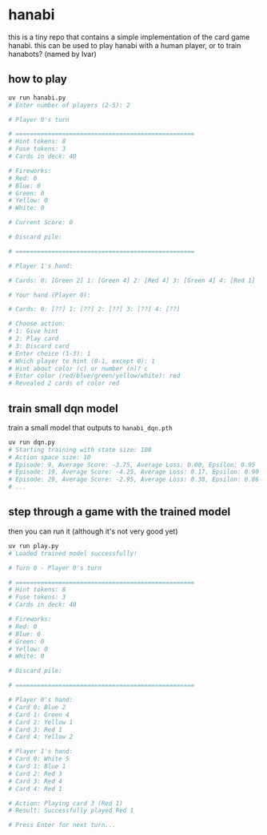 # hanabi

this is a tiny repo that contains a simple implementation of the card game hanabi. this can be used to play hanabi with a human player, or to train hanabots? (named by Ivar)

## how to play

```bash
uv run hanabi.py
# Enter number of players (2-5): 2

# Player 0's turn

# ==================================================
# Hint tokens: 8
# Fuse tokens: 3
# Cards in deck: 40

# Fireworks:
# Red: 0
# Blue: 0
# Green: 0
# Yellow: 0
# White: 0

# Current Score: 0

# Discard pile:

# ==================================================

# Player 1's hand:

# Cards: 0: [Green 2] 1: [Green 4] 2: [Red 4] 3: [Green 4] 4: [Red 1]

# Your hand (Player 0):

# Cards: 0: [??] 1: [??] 2: [??] 3: [??] 4: [??]

# Choose action:
# 1: Give hint
# 2: Play card
# 3: Discard card
# Enter choice (1-3): 1
# Which player to hint (0-1, except 0): 1
# Hint about color (c) or number (n)? c
# Enter color (red/blue/green/yellow/white): red
# Revealed 2 cards of color red
```

## train small dqn model

train a small model that outputs to `hanabi_dqn.pth`

```bash
uv run dqn.py
# Starting training with state size: 108
# Action space size: 10
# Episode: 9, Average Score: -3.75, Average Loss: 0.00, Epsilon: 0.95
# Episode: 19, Average Score: -4.25, Average Loss: 0.17, Epsilon: 0.90
# Episode: 29, Average Score: -2.95, Average Loss: 0.38, Epsilon: 0.86
# ...
```

## step through a game with the trained model

then you can run it (although it's not very good yet)

```bash
uv run play.py
# Loaded trained model successfully!

# Turn 0 - Player 0's turn

# ==================================================
# Hint tokens: 8
# Fuse tokens: 3
# Cards in deck: 40

# Fireworks:
# Red: 0
# Blue: 0
# Green: 0
# Yellow: 0
# White: 0

# Discard pile:

# ==================================================

# Player 0's hand:
# Card 0: Blue 2
# Card 1: Green 4
# Card 2: Yellow 1
# Card 3: Red 1
# Card 4: Yellow 2

# Player 1's hand:
# Card 0: White 5
# Card 1: Blue 1
# Card 2: Red 3
# Card 3: Red 4
# Card 4: Red 1

# Action: Playing card 3 (Red 1)
# Result: Successfully played Red 1

# Press Enter for next turn...
```
